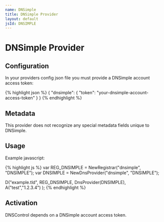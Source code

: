 ```yaml
---
name: DNSimple
title: DNSimple Provider
layout: default
jsId: DNSIMPLE
---
```

# DNSimple Provider
## Configuration

In your providers config json file you must provide a DNSimple account access token:

{% highlight json %}
{
  "dnsimple": {
    "token": "your-dnsimple-account-access-token"
  }
}
{% endhighlight %}

## Metadata

This provider does not recognize any special metadata fields unique to DNSimple.

## Usage

Example javascript:

{% highlight js %}
var REG_DNSIMPLE = NewRegistrar("dnsimple", "DNSIMPLE");
var DNSIMPLE = NewDnsProvider("dnsimple", "DNSIMPLE");

D("example.tld", REG_DNSIMPLE, DnsProvider(DNSIMPLE),
    A("test","1.2.3.4")
);
{% endhighlight %}

## Activation

DNSControl depends on a DNSimple account access token.
